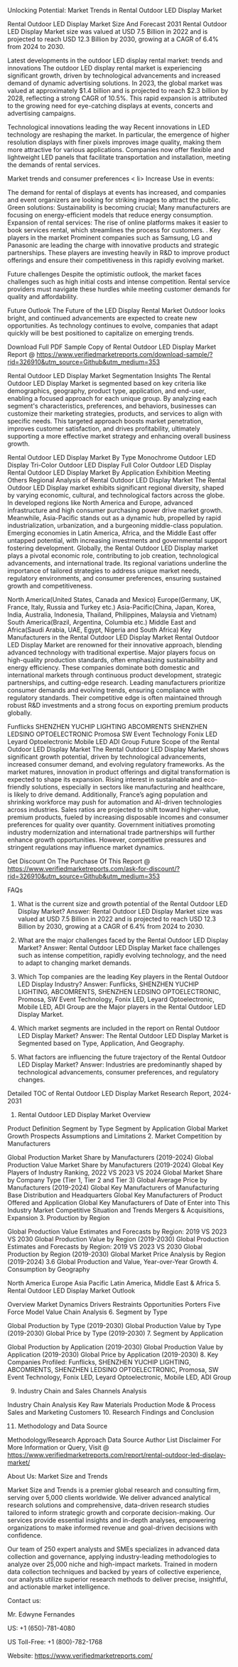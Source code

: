 Unlocking Potential: Market Trends in Rental Outdoor LED Display Market


Rental Outdoor LED Display Market Size And Forecast 2031
Rental Outdoor LED Display Market size was valued at USD 7.5 Billion in 2022 and is projected to reach USD 12.3 Billion by 2030, growing at a CAGR of 6.4% from 2024 to 2030.

Latest developments in the outdoor LED display rental market: trends and innovations
The outdoor LED display rental market is experiencing significant growth, driven by technological advancements and increased demand of dynamic advertising solutions. In 2023, the global market was valued at approximately $1.4 billion and is projected to reach $2.3 billion by 2028, reflecting a strong CAGR of 10.5%. This rapid expansion is attributed to the growing need for eye-catching displays at events, concerts and advertising campaigns.

Technological innovations leading the way
Recent innovations in LED technology are reshaping the market. In particular, the emergence of higher resolution displays with finer pixels improves image quality, making them more attractive for various applications. Companies now offer flexible and lightweight LED panels that facilitate transportation and installation, meeting the demands of rental services.

Market trends and consumer preferences
< li>
Increase Use in events:

The demand for rental of displays at events has increased, and companies and event organizers are looking for striking images to attract the public.
Green solutions: Sustainability is becoming crucial; Many manufacturers are focusing on energy-efficient models that reduce energy consumption.
Expansion of rental services: The rise of online platforms makes it easier to book services rental, which streamlines the process for customers. .
Key players in the market
Prominent companies such as Samsung, LG and Panasonic are leading the charge with innovative products and strategic partnerships. These players are investing heavily in R&D to improve product offerings and ensure their competitiveness in this rapidly evolving market.

Future challenges
Despite the optimistic outlook, the market faces challenges such as high initial costs and intense competition. Rental service providers must navigate these hurdles while meeting customer demands for quality and affordability.

Future Outlook
The Future of the LED Display Rental Market Outdoor looks bright, and continued advancements are expected to create new opportunities. As technology continues to evolve, companies that adapt quickly will be best positioned to capitalize on emerging trends.

Download Full PDF Sample Copy of Rental Outdoor LED Display Market Report @ https://www.verifiedmarketreports.com/download-sample/?rid=326910&utm_source=Github&utm_medium=353

Rental Outdoor LED Display Market Segmentation Insights
The Rental Outdoor LED Display Market is segmented based on key criteria like demographics, geography, product type, application, and end-user, enabling a focused approach for each unique group. By analyzing each segment's characteristics, preferences, and behaviors, businesses can customize their marketing strategies, products, and services to align with specific needs. This targeted approach boosts market penetration, improves customer satisfaction, and drives profitability, ultimately supporting a more effective market strategy and enhancing overall business growth.

Rental Outdoor LED Display Market By Type
Monochrome Outdoor LED Display
Tri-Color Outdoor LED Display
Full Color Outdoor LED Display
Rental Outdoor LED Display Market By Application
Exhibition
Meeting
Others
Regional Analysis of Rental Outdoor LED Display Market
The Rental Outdoor LED Display market exhibits significant regional diversity, shaped by varying economic, cultural, and technological factors across the globe. In developed regions like North America and Europe, advanced infrastructure and high consumer purchasing power drive market growth. Meanwhile, Asia-Pacific stands out as a dynamic hub, propelled by rapid industrialization, urbanization, and a burgeoning middle-class population. Emerging economies in Latin America, Africa, and the Middle East offer untapped potential, with increasing investments and governmental support fostering development. Globally, the Rental Outdoor LED Display market plays a pivotal economic role, contributing to job creation, technological advancements, and international trade. Its regional variations underline the importance of tailored strategies to address unique market needs, regulatory environments, and consumer preferences, ensuring sustained growth and competitiveness.

North America(United States, Canada and Mexico)
Europe(Germany, UK, France, Italy, Russia and Turkey etc.)
Asia-Pacific(China, Japan, Korea, India, Australia, Indonesia, Thailand, Philippines, Malaysia and Vietnam)
South America(Brazil, Argentina, Columbia etc.)
Middle East and Africa(Saudi Arabia, UAE, Egypt, Nigeria and South Africa)
Key Manufacturers in the Rental Outdoor LED Display Market
Rental Outdoor LED Display Market are renowned for their innovative approach, blending advanced technology with traditional expertise. Major players focus on high-quality production standards, often emphasizing sustainability and energy efficiency. These companies dominate both domestic and international markets through continuous product development, strategic partnerships, and cutting-edge research. Leading manufacturers prioritize consumer demands and evolving trends, ensuring compliance with regulatory standards. Their competitive edge is often maintained through robust R&D investments and a strong focus on exporting premium products globally.

Funflicks
SHENZHEN YUCHIP LIGHTING
ABCOMRENTS
SHENZHEN LEDSINO OPTOELECTRONIC
Promosa
SW Event Technology
Fonix LED
Leyard Optoelectronic
Mobile LED
ADI Group
Future Scope of the Rental Outdoor LED Display Market
The Rental Outdoor LED Display Market shows significant growth potential, driven by technological advancements, increased consumer demand, and evolving regulatory frameworks. As the market matures, innovation in product offerings and digital transformation is expected to shape its expansion. Rising interest in sustainable and eco-friendly solutions, especially in sectors like manufacturing and healthcare, is likely to drive demand. Additionally, France’s aging population and shrinking workforce may push for automation and AI-driven technologies across industries. Sales ratios are projected to shift toward higher-value, premium products, fueled by increasing disposable incomes and consumer preferences for quality over quantity. Government initiatives promoting industry modernization and international trade partnerships will further enhance growth opportunities. However, competitive pressures and stringent regulations may influence market dynamics.

Get Discount On The Purchase Of This Report @ https://www.verifiedmarketreports.com/ask-for-discount/?rid=326910&utm_source=Github&utm_medium=353

FAQs
1. What is the current size and growth potential of the Rental Outdoor LED Display Market?
Answer: Rental Outdoor LED Display Market size was valued at USD 7.5 Billion in 2022 and is projected to reach USD 12.3 Billion by 2030, growing at a CAGR of 6.4% from 2024 to 2030.

2. What are the major challenges faced by the Rental Outdoor LED Display Market?
Answer: Rental Outdoor LED Display Market face challenges such as intense competition, rapidly evolving technology, and the need to adapt to changing market demands.

3. Which Top companies are the leading Key players in the Rental Outdoor LED Display Industry?
Answer: Funflicks, SHENZHEN YUCHIP LIGHTING, ABCOMRENTS, SHENZHEN LEDSINO OPTOELECTRONIC, Promosa, SW Event Technology, Fonix LED, Leyard Optoelectronic, Mobile LED, ADI Group are the Major players in the Rental Outdoor LED Display Market.

4. Which market segments are included in the report on Rental Outdoor LED Display Market?
Answer: The Rental Outdoor LED Display Market is Segmented based on Type, Application, And Geography.

5. What factors are influencing the future trajectory of the Rental Outdoor LED Display Market?
Answer: Industries are predominantly shaped by technological advancements, consumer preferences, and regulatory changes.

Detailed TOC of Rental Outdoor LED Display Market Research Report, 2024-2031
1. Rental Outdoor LED Display Market Overview

Product Definition
Segment by Type
Segment by Application
Global Market Growth Prospects
Assumptions and Limitations
2. Market Competition by Manufacturers

Global Production Market Share by Manufacturers (2019-2024)
Global Production Value Market Share by Manufacturers (2019-2024)
Global Key Players of Industry Ranking, 2022 VS 2023 VS 2024
Global Market Share by Company Type (Tier 1, Tier 2 and Tier 3)
Global Average Price by Manufacturers (2019-2024)
Global Key Manufacturers of Manufacturing Base Distribution and Headquarters
Global Key Manufacturers of Product Offered and Application
Global Key Manufacturers of Date of Enter into This Industry
Market Competitive Situation and Trends
Mergers & Acquisitions, Expansion
3. Production by Region

Global Production Value Estimates and Forecasts by Region: 2019 VS 2023 VS 2030
Global Production Value by Region (2019-2030)
Global Production Estimates and Forecasts by Region: 2019 VS 2023 VS 2030
Global Production by Region (2019-2030)
Global Market Price Analysis by Region (2019-2024) 3.6 Global Production and Value, Year-over-Year Growth
4. Consumption by Geography

North America
Europe
Asia Pacific
Latin America, Middle East & Africa
5. Rental Outdoor LED Display Market Outlook

Overview
Market Dynamics
Drivers
Restraints
Opportunities
Porters Five Force Model
Value Chain Analysis 
6. Segment by Type

Global Production by Type (2019-2030)
Global Production Value by Type (2019-2030)
Global Price by Type (2019-2030)
7. Segment by Application

Global Production by Application (2019-2030)
Global Production Value by Application (2019-2030)
Global Price by Application (2019-2030)
8. Key Companies Profiled: Funflicks, SHENZHEN YUCHIP LIGHTING, ABCOMRENTS, SHENZHEN LEDSINO OPTOELECTRONIC, Promosa, SW Event Technology, Fonix LED, Leyard Optoelectronic, Mobile LED, ADI Group

9. Industry Chain and Sales Channels Analysis

Industry Chain Analysis
Key Raw Materials
Production Mode & Process
Sales and Marketing
Customers
10. Research Findings and Conclusion

11. Methodology and Data Source

Methodology/Research Approach
Data Source
Author List
Disclaimer
For More Information or Query, Visit @ https://www.verifiedmarketreports.com/report/rental-outdoor-led-display-market/

About Us: Market Size and Trends

Market Size and Trends is a premier global research and consulting firm, serving over 5,000 clients worldwide. We deliver advanced analytical research solutions and comprehensive, data-driven research studies tailored to inform strategic growth and corporate decision-making. Our services provide essential insights and in-depth analyses, empowering organizations to make informed revenue and goal-driven decisions with confidence.

Our team of 250 expert analysts and SMEs specializes in advanced data collection and governance, applying industry-leading methodologies to analyze over 25,000 niche and high-impact markets. Trained in modern data collection techniques and backed by years of collective experience, our analysts utilize superior research methods to deliver precise, insightful, and actionable market intelligence.

Contact us:

Mr. Edwyne Fernandes

US: +1 (650)-781-4080

US Toll-Free: +1 (800)-782-1768

Website: https://www.verifiedmarketreports.com/
